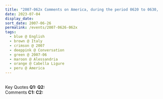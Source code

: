 ```yaml
---
title: "2007-062x Comments on America, during the period 0620 to 0630, Palazzo Doria, Cabella Ligure, Alessandria, Italy"
date: 2023-07-04
display_date: 
sort_date: 2007-06-26
permalink: /events/2007-0626-062x
tags:
  - blue @ English
  - brown @ Italy
  - crimson @ 2007
  - deeppink @ Conversation
  - green @ 2007-06
  - maroon @ Alessandria
  - orange @ Cabella Ligure
  - peru @ America
---
```


<br>

<wave-list>
  <list-title color="DarkSeaGreen" width="55">Key Quotes</list-title>
  <list-item color="BlanchedAlmond" width="280"><b>Q1:</b> <i></i></list-item>
  <list-item color="Lavender" width="280"><b>Q2:</b> <i></i></list-item>
</wave-list>

<br>

<wave-list>
  <list-title color="DarkSeaGreen" width="55">Comments</list-title>
  <list-item color="BlanchedAlmond" width="280"><b>C1:</b> <i></i></list-item>
  <list-item color="Lavender" width="280"><b>C2:</b> <i></i></list-item>
</wave-list>